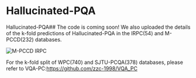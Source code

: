 # Hallucinated-PQA
Hallucinated-PQA##
The code is coming soon!
We also uploaded the details of the k-fold predictions of Hallucinated-PQA in the IRPC(54) and M-PCCD(232) databases.


![M-PCCD IRPC](https://user-images.githubusercontent.com/91246967/230885100-bc7b2b03-cf83-4d3b-807a-fcdc3950f820.png)







For the k-fold split of WPC(740) and SJTU-PCQA(378) databases, please refer to VQA-PC:https://github.com/zzc-1998/VQA_PC
